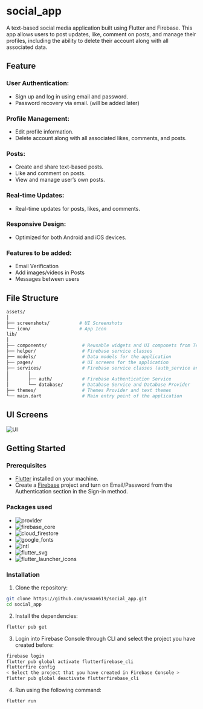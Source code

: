 # social_app

A text-based social media application built using Flutter and Firebase. This app allows users to post updates, like, comment on posts, and manage their profiles, including the ability to delete their account along with all associated data.

## Feature

### User Authentication:

- Sign up and log in using email and password.
- Password recovery via email. (will be added later)

### Profile Management:

- Edit profile information.
- Delete account along with all associated likes, comments, and posts.

### Posts:

- Create and share text-based posts.
- Like and comment on posts.
- View and manage user’s own posts.

### Real-time Updates:

- Real-time updates for posts, likes, and comments.

### Responsive Design:

- Optimized for both Android and iOS devices.

### Features to be added:

- Email Verification
- Add images/videos in Posts
- Messages between users

## File Structure

```bash
assets/
│
├── screenshots/           # UI Screenshots
└── icon/                  # App Icon
lib/
│
├── components/             # Reusable widgets and UI componets from Text Fields to Posts Container
├── helper/                 # Firebase service classes
├── models/                 # Data models for the application
├── pages/                  # UI screens for the application
├── services/               # Firebase service classes (auth_service and database_service)
│       │
│       ├── auth/           # Firebase Authentication Service
│       └── database/       # Database Service and Database Provider
├── themes/                 # Themes Provider and text themes
└── main.dart               # Main entry point of the application
```

## UI Screens

<img src="assets/screenshots/Social_App_UI.png" alt="UI">

## Getting Started

### Prerequisites

- [Flutter](https://flutter.dev/) installed on your machine.
- Create a [Firebase](https://firebase.google.com/) project and turn on Email/Password from the Authentication section in the Sign-in method.

### Packages used

- ![provider](https://pub.dev/packages/provider)
- ![firebase_core](https://pub.dev/packages/firebase_core)
- ![cloud_firestore](https://pub.dev/packages/cloud_firestore)
- ![google_fonts](https://pub.dev/packages/google_fonts)
- ![intl](https://pub.dev/packages/intl)
- ![flutter_svg](https://pub.dev/packages/flutter_svg)
- ![flutter_launcher_icons](https://pub.dev/packages/flutter_launcher_icons)

### Installation

1. Clone the repository:

```bash
git clone https://github.com/usman619/social_app.git
cd social_app
```

2. Install the dependencies:

```bash
flutter pub get
```

3. Login into Firebase Console through CLI and select the project you have created before:

```bash
firebase login
flutter pub global activate flutterfirebase_cli
flutterfire config
< Select the project that you have created in Firebase Console >
flutter pub global deactivate flutterfirebase_cli
```

4. Run using the following command:

```bash
flutter run
```

